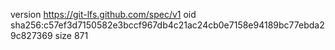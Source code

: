 version https://git-lfs.github.com/spec/v1
oid sha256:c57ef3d7150582e3bccf967db4c21ac24cb0e7158e94189bc77ebda29c827369
size 871
